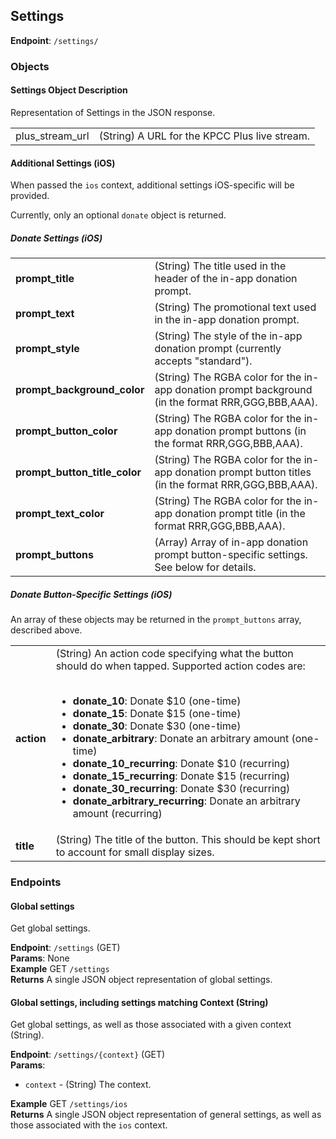 ## Settings ##
**Endpoint**: `/settings/`

### Objects ###

#### Settings Object Description ####
Representation of Settings in the JSON response.

<table>
  <tr>
    <td>plus_stream_url</td>
    <td>(String) A URL for the KPCC Plus live stream.</td>
  </tr>
</table>

#### Additional Settings (iOS) ####
When passed the `ios` context, additional settings iOS-specific will be provided.

Currently, only an optional `donate` object is returned.

##### Donate Settings (iOS) #####

<table>
  <tr>
    <td><strong>prompt_title</strong></td>
    <td>(String) The title used in the header of the in-app donation prompt.</td>
  </tr>
  <tr>
    <td><strong>prompt_text</strong></td>
    <td>(String) The promotional text used in the in-app donation prompt.</td>
  </tr>
  <tr>
    <td><strong>prompt_style</strong></td>
    <td>(String) The style of the in-app donation prompt (currently accepts "standard").</td>
  </tr>
  <tr>
    <td><strong>prompt_background_color</strong></td>
    <td>(String) The RGBA color for the in-app donation prompt background (in the format RRR,GGG,BBB,AAA).</td>
  </tr>
  <tr>
    <td><strong>prompt_button_color</strong></td>
    <td>(String) The RGBA color for the in-app donation prompt buttons (in the format RRR,GGG,BBB,AAA).</td>
  </tr>
  <tr>
    <td><strong>prompt_button_title_color</strong></td>
    <td>(String) The RGBA color for the in-app donation prompt button titles (in the format RRR,GGG,BBB,AAA).</td>
  </tr>
  <tr>
    <td><strong>prompt_text_color</strong></td>
    <td>(String) The RGBA color for the in-app donation prompt title (in the format RRR,GGG,BBB,AAA).</td>
  </tr>
  <tr>
    <td><strong>prompt_buttons</strong></td>
    <td>(Array) Array of in-app donation prompt button-specific settings. See below for details.</td>
  </tr>
</table>

##### Donate Button-Specific Settings (iOS) #####
An array of these objects may be returned in the `prompt_buttons` array, described above.

<table>
  <tr>
    <td><strong>action</strong></td>
    <td>(String) An action code specifying what the button should do when tapped. Supported action codes are:<br /><br />
    <ul>
      <li><strong>donate_10</strong>: Donate $10 (one-time)</li>
      <li><strong>donate_15</strong>: Donate $15 (one-time)</li>
      <li><strong>donate_30</strong>: Donate $30 (one-time)</li>
      <li><strong>donate_arbitrary</strong>: Donate an arbitrary amount (one-time)</li>
      <li><strong>donate_10_recurring</strong>: Donate $10 (recurring)</li>
      <li><strong>donate_15_recurring</strong>: Donate $15 (recurring)</li>
      <li><strong>donate_30_recurring</strong>: Donate $30 (recurring)</li>
      <li><strong>donate_arbitrary_recurring</strong>: Donate an arbitrary amount (recurring)</li>
    </ul>
  </tr>
  <tr>
    <td><strong>title</strong></td>
    <td>(String) The title of the button. This should be kept short to account for small display sizes.</td>
  </tr>
</table>

### Endpoints ###

#### Global settings ####
Get global settings.

**Endpoint**: `/settings` (GET)  
**Params**: None  
**Example** GET `/settings`  
**Returns** A single JSON object representation of global settings.

#### Global settings, including settings matching Context (String) ####
Get global settings, as well as those associated with a given context (String).

**Endpoint**: `/settings/{context}` (GET)  
**Params**: 
* `context` - (String) The context.

**Example** GET `/settings/ios`  
**Returns** A single JSON object representation of general settings, as well as those associated with the `ios` context.
